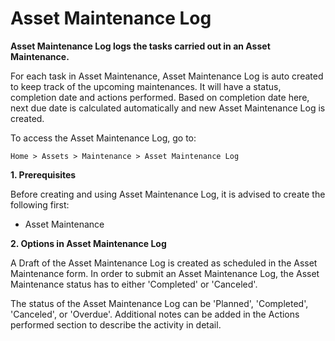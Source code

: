 # Asset Maintenance Log 

**Asset Maintenance Log logs the tasks carried out in an Asset Maintenance.**

For each task in Asset Maintenance, Asset Maintenance Log is auto created to keep track of the upcoming maintenances. It will have a status, completion date and actions performed. Based on completion date here, next due date is calculated automatically and new Asset Maintenance Log is created.

To access the Asset Maintenance Log, go to:

`Home > Assets > Maintenance > Asset Maintenance Log`

**1. Prerequisites**

Before creating and using Asset Maintenance Log, it is advised to create the following first:

* Asset Maintenance

**2. Options in Asset Maintenance Log**
 
A Draft of the Asset Maintenance Log is created as scheduled in the Asset Maintenance form. In order to submit an Asset Maintenance Log, the Asset Maintenance status has to either 'Completed' or 'Canceled'.

The status of the Asset Maintenance Log can be 'Planned', 'Completed', 'Canceled', or 'Overdue'.
Additional notes can be added in the Actions performed section to describe the activity in detail.